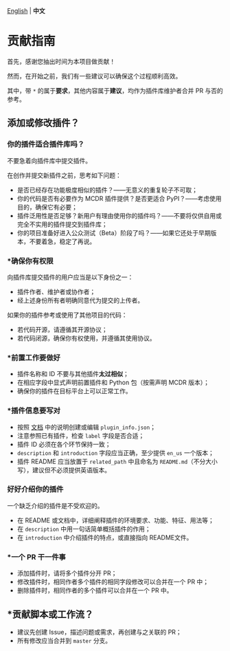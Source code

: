 [English](CONTRIBUTING.md) | **中文**

# 贡献指南

首先，感谢您抽出时间为本项目做贡献！

然而，在开始之前，我们有一些建议可以确保这个过程顺利高效。

其中，带 `*` 的属于**要求**，其他内容属于**建议**，均作为插件库维护者合并 PR 与否的参考。

## 添加或修改插件？

### 你的插件适合插件库吗？

不要急着向插件库中提交插件。

在创作并提交新插件之前，思考如下问题：

- 是否已经存在功能极度相似的插件？——无意义的重复轮子不可取；
- 你的代码是否有必要作为 MCDR 插件提供？是否更适合 PyPI？——考虑使用目的，确保它有必要；
- 插件泛用性是否足够？新用户有理由使用你的插件吗？——不要将仅供自用或完全不实用的插件提交到插件库；
- 你的项目准备好进入公众测试（Beta）阶段了吗？——如果它还处于早期版本，不要着急，稳定了再说。

### *确保你有权限

向插件库提交插件的用户应当是以下身份之一：
- 插件作者、维护者或协作者；
- 经上述身份所有者明确同意代为提交的上传者。

如果你的插件参考或使用了其他项目的代码：
- 若代码开源，请遵循其开源协议；
- 若代码闭源，确保你有权使用，并遵循其使用协议。

### *前置工作要做好

- 插件名称和 ID 不要与其他插件**太过相似**；
- 在相应字段中显式声明前置插件和 Python 包（按需声明 MCDR 版本）；
- 确保你的插件在目标平台上可以正常工作。

### *插件信息要写对

- 按照 [文档](https://mcdreforged.readthedocs.io/zh_CN/latest/plugin_dev/plugin_catalogue.html) 中的说明创建或编辑 `plugin_info.json`；
- 注意参照已有插件，检查 `label` 字段是否合适；
- 插件 ID 必须在各个环节保持一致；
- `description` 和 `introduction` 字段应当正确，至少提供 `en_us` 一个版本；
- 插件 README 应当放置于 `related_path` 中且命名为 `README.md`（不分大小写），建议但不必须提供英语版本。

### 好好介绍你的插件

一个缺乏介绍的插件是不受欢迎的。

- 在 README 或文档中，详细阐释插件的环境要求、功能、特征、用法等；
- 在 `description` 中用一句话简单概括插件的作用；
- 在 `introduction` 中介绍插件的特点，或直接指向 README文件。

### *一个 PR 干一件事

- 添加插件时，请将多个插件分开 PR；
- 修改插件时，相同作者多个插件的相同字段修改可以合并在一个 PR 中；
- 删除插件时，相同作者的多个插件可以合并在一个 PR 中。

## *贡献脚本或工作流？

- 建议先创建 Issue，描述问题或需求，再创建与之关联的 PR；
- 所有修改应当合并到 `master` 分支。
